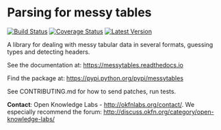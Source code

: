 # Parsing for messy tables

[![Build Status](https://travis-ci.org/okfn/messytables.png?branch=master)](https://travis-ci.org/okfn/messytables)
[![Coverage Status](https://coveralls.io/repos/okfn/messytables/badge.png?branch=master)](https://coveralls.io/r/okfn/messytables?branch=master)
[![Latest Version](https://img.shields.io/pypi/v/messytables.svg)](https://pypi.python.org/pypi/messytables/)

A library for dealing with messy tabular data in several formats, guessing types and detecting headers.

See the documentation at: https://messytables.readthedocs.io

Find the package at: https://pypi.python.org/pypi/messytables

See CONTRIBUTING.md for how to send patches, run tests.

**Contact**: Open Knowledge Labs - http://okfnlabs.org/contact/. We especially recommend the forum: http://discuss.okfn.org/category/open-knowledge-labs/
